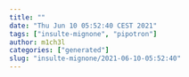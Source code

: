 ```yaml
---
title: ""
date: "Thu Jun 10 05:52:40 CEST 2021"
tags: ["insulte-mignone", "pipotron"]
author: m1ch3l
categories: ["generated"]
slug: "insulte-mignone/2021-06-10-05:52:40"
---
```



